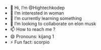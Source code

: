 - 👋 Hi, I’m @Hightechkodep
- 👀 I’m interested in woman
- 🌱 I’m currently learning something 
- 💞️ I’m looking to collaborate on elon musk
- 📫 How to reach me ?
- 😄 Pronouns: kijang 1
- ⚡ Fun fact: scorpio

<!---
Hightechkodep/Hightechkodep is a ✨ special ✨ repository because its `README.md` (this file) appears on your GitHub profile.
You can click the Preview link to take a look at your changes.
--->
